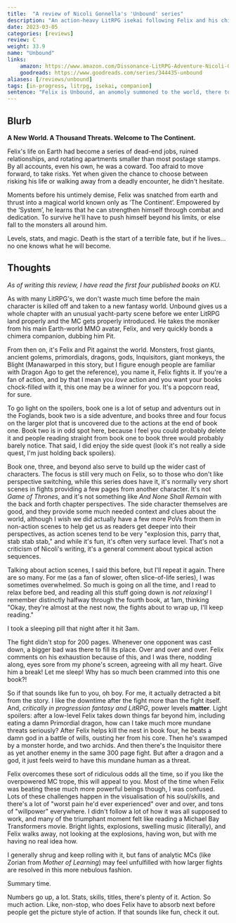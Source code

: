 ```yaml
---
title:  "A review of Nicoli Gonnella's 'Unbound' series"
description: "An action-heavy LitRPG isekai following Felix and his chimera companion pit in a world of primordials, gods, and lost races."
date: 2023-03-05
categories: [reviews]
review: C
weight: 33.9
name: "Unbound"
links:
    amazon: https://www.amazon.com/Dissonance-LitRPG-Adventure-Nicoli-Gonnella/dp/1637660936
    goodreads: https://www.goodreads.com/series/344435-unbound
aliases: [/reviews/unbound]
tags: [in-progress, litrpg, isekai, companion]
sentence: "Felix is Unbound, an anomoly summoned to the world, there to uncover ancient secrets and power."
---
```





## Blurb

**A New World. A Thousand Threats. Welcome to The Continent.**

Felix's life on Earth had become a series of dead-end jobs, ruined relationships, and rotating apartments smaller than most postage stamps. By all accounts, even his own, he was a coward. Too afraid to move forward, to take risks. Yet when given the chance to choose between risking his life or walking away from a deadly encounter, he didn't hesitate.

Moments before his untimely demise, Felix was snatched from earth and thrust into a magical world known only as ‘The Continent’. Empowered by the ‘System’, he learns that he can strengthen himself through combat and dedication. To survive he'll have to push himself beyond his limits, or else fall to the monsters all around him.

Levels, stats, and magic. Death is the start of a terrible fate, but if he lives…no one knows what he will become.

## Thoughts

*As of writing this review, I have read the first four published books on KU.*

As with many LitRPG's, we don't waste much time before the main character is killed off and taken to a new fantasy world. Unbound gives us a whole chapter with an unusual yacht-party scene before we enter LitRPG land properly and the MC gets properly introduced. He takes the moniker from his main Earth-world MMO avatar, Felix, and very quickly bonds a chimera companion, dubbing him Pit.

From then on, it's Felix and Pit against the world. Monsters, frost giants, ancient golems, primordials, dragons, gods, Inquisitors, giant monkeys, the Blight (Manawarped in this story, but I figure enough people are familiar with Dragon Ago to get the reference), you name it, Felix fights it. If you're a fan of action, and by that I mean you *love* action and you want your books chock-filled with it, this one may be a winner for you. It's a popcorn read, for sure.

To go light on the spoilers, book one is a lot of setup and adventurs out in the Foglands, book two is a side adventure, and books three and four focus on the larger plot that is uncovered due to the actions at the end of book one. Book two is in odd spot here, because I feel you could probably delete it and people reading straight from book one to book three would probably barely notice. That said, I did enjoy the side quest (look it's not really a side quest, I'm just holding back spoilers).

Book one, three, and beyond also serve to build up the wider cast of characters. The focus is still very much on Felix, so to those who don't like perspective switching, while this series does have it, it's normally very short scenes in fights providing a few pages from another character. It's not *Game of Thrones*, and it's not something like *And None Shall Remain* with the back and forth chapter perspectives. The side character themselves are good, and they provide some much needed context and clues about the world, although I wish we did actually have a few more PoVs from them in non-action scenes to help get us as readers get deeper into their perspectives, as action scenes tend to be very "explosion this, parry that, stab stab stab," and while it's fun, it's often very surface level. That's not a criticism of Nicoli's writing, it's a general comment about typical action sequences.

Talking about action scenes, I said this before, but I'll repeat it again. There are so many. For me (as a fan of slower, often slice-of-life series), I was sometimes overwhelmed. So much is going on all the time, and I read to relax before bed, and reading all this stuff going down is *not relaxing!* I remember distinctly halfway through the fourth book, at 1am, thinking "Okay, they're almost at the nest now, the fights about to wrap up, I'll keep reading."

I took a sleeping pill that night after it hit 3am.

The fight didn't stop for 200 pages. Whenever one opponent was cast down, a bigger bad was there to fill its place. Over and over and over. Felix comments on his exhaustion because of this, and I was there, nodding along, eyes sore from my phone's screen, agreeing with all my heart. Give him a break! Let me sleep! Why has so much been crammed into this one book?!

So if that sounds like fun to you, oh boy. For me, it actually detracted a bit from the story. I like the downtime after the fight more than the fight itself. And, *critically in progression fantasy and LitRPG*, power levels **matter**. Light spoilers: <span class="spoiler">after a low-level Felix takes down things far beyond him, including eating a damn Primordial dragon, how can I take much more mundane threats seriously? After Felix helps kill the nest in book four, he beats a damn god in a battle of wills, ousting her from his core. Then he's swamped by a monster horde, and two archids. And then there's the Inquisitor there as yet another enemy in the same 300 page fight. But after a dragon and a god, it just feels weird to have this mundane human as a threat.</span> 

Felix overcomes these sort of ridiculous odds all the time, so if you like the overpowered MC trope, this will appeal to you. Most of the time when Felix was beating these much more powerful beings though, I was confused. Lots of these challenges happen in the visualisation of his soul/skills, and there's a lot of "worst pain he'd ever experienced" over and over, and tons of "willpower" everywhere. I didn't follow a lot of how it was all supposed to work, and many of the triumphant moment felt like reading a Michael Bay Transformers movie. Bright lights, explosions, swelling music (literally), and Felix walks away, not looking at the explosions, having won, but with me having no real idea how.

I generally shrug and keep rolling with it, but fans of analytic MCs (like Zorian from *Mother of Learning*) may feel unfulfilled with how larger fights are resolved in this more nebulous fashion.

Summary time. 

Numbers go up, a lot. Stats, skills, titles, there's plenty of it. Action. So much action. Like, non-stop, who does Felix have to absorb next before people get the picture style of action. If that sounds like fun, check it out.